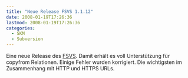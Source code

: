 ```yaml
---
title: "Neue Release FSVS 1.1.12"
date: 2008-01-19T17:26:36
lastmod: 2008-01-19T17:26:36
categories:
  - SKM
  - Subversion
---
```

Eine neue Release des <a href="http://fsvs.tigris.org/"  title="http://fsvs.tigris.org/">FSVS</a>. Damit erhält es voll Unterstützung für copyfrom Relationen. Einige Fehler wurden korrigiert. Die wichtigsten im Zusammenhang mit HTTP und HTTPS URLs.
